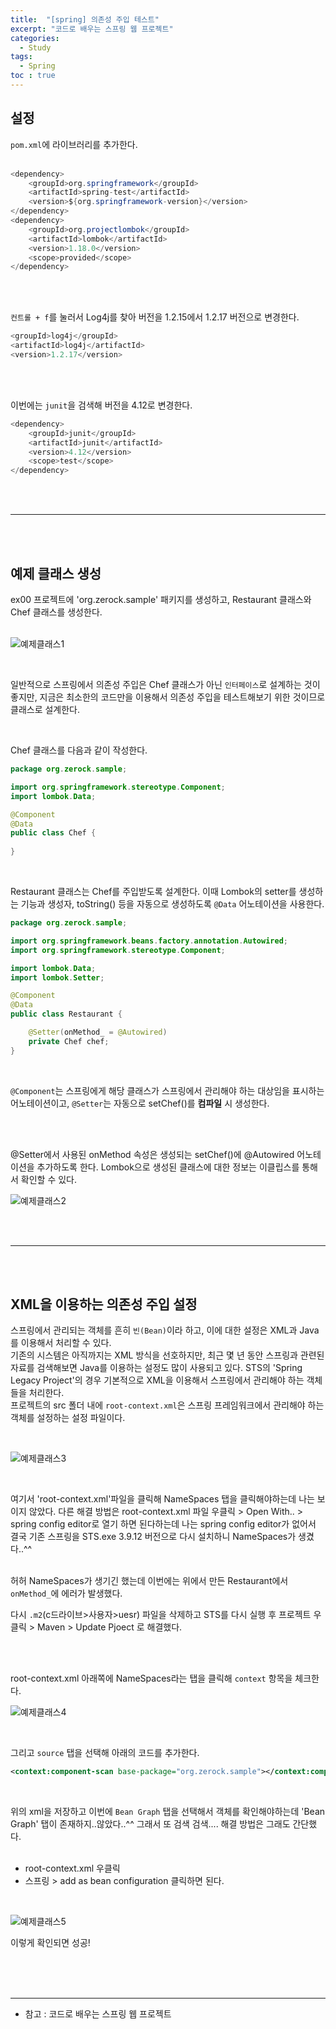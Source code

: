 ```yaml
---
title:  "[spring] 의존성 주입 테스트"
excerpt: "코드로 배우는 스프링 웹 프로젝트"
categories: 
  - Study
tags: 
  - Spring
toc : true
---
```




## 설정

`pom.xml`에 라이브러리를 추가한다. <br><br>

```java
<dependency>
    <groupId>org.springframework</groupId>
    <artifactId>spring-test</artifactId>
    <version>${org.springframework-version}</version>
</dependency>
<dependency>
    <groupId>org.projectlombok</groupId>
    <artifactId>lombok</artifactId>
    <version>1.18.0</version>
    <scope>provided</scope>
</dependency>
```

<br><br>

`컨트롤 + f`를 눌러서 Log4j를 찾아 버전을 1.2.15에서 1.2.17 버전으로 변경한다. <br>

```java
<groupId>log4j</groupId>
<artifactId>log4j</artifactId>
<version>1.2.17</version>
```

<br><br>

이번에는 `junit`을 검색해 버전을 4.12로 변경한다. <br>

```java
<dependency>
    <groupId>junit</groupId>
    <artifactId>junit</artifactId>
    <version>4.12</version>
    <scope>test</scope>
</dependency>
```

<br><br>

------------------

<br><br>

## 예제 클래스 생성

ex00 프로젝트에 'org.zerock.sample' 패키지를 생성하고, Restaurant 클래스와 Chef 클래스를 생성한다. <br><br>

![예제클래스1](https://user-images.githubusercontent.com/70805241/118974467-d214ee80-b9ad-11eb-9381-b543bab38e2c.png)

<br>

일반적으로 스프링에서 의존성 주입은 Chef 클래스가 아닌 `인터페이스`로 설계하는 것이 좋지만, 지금은 최소한의 코드만을 이용해서 의존성 주입을 테스트해보기 위한 것이므로 클래스로 설계한다.

<br>


Chef 클래스를 다음과 같이 작성한다. <br>

```java
package org.zerock.sample;

import org.springframework.stereotype.Component;
import lombok.Data;

@Component
@Data
public class Chef {
	
}
```

<br>

Restaurant 클래스는 Chef를 주입받도록 설계한다. 이때 Lombok의 setter를 생성하는 기능과 생성자, toString() 등을 자동으로 생성하도록 `@Data` 어노테이션을 사용한다. <br>

```java
package org.zerock.sample;

import org.springframework.beans.factory.annotation.Autowired;
import org.springframework.stereotype.Component;

import lombok.Data;
import lombok.Setter;

@Component
@Data
public class Restaurant {

	@Setter(onMethod_ = @Autowired)
	private Chef chef;
}
```

<br>

`@Component`는 스프링에게 해당 클래스가 스프링에서 관리해야 하는 대상임을 표시하는 어노테이션이고, `@Setter`는 자동으로 setChef()를 **컴파일** 시 생성한다.

<br><br>

@Setter에서 사용된 onMethod 속성은 생성되는 setChef()에 @Autowired 어노테이션을 추가하도록 한다. Lombok으로 생성된 클래스에 대한 정보는 이클립스를 통해서 확인할 수 있다.  <br>

![예제클래스2](https://user-images.githubusercontent.com/70805241/118975307-d8579a80-b9ae-11eb-840b-876f8f79c223.png) <br>


<br><br>

------------------

<br><br>

## XML을 이용하는 의존성 주입 설정
스프링에서 관리되는 객체를 흔히 `빈(Bean)`이라 하고, 이에 대한 설정은 XML과 Java를 이용해서 처리할 수 있다. <br>
기존의 시스템은 아직까지는 XML 방식을 선호하지만, 최근 몇 년 동안 스프링과 관련된 자료를 검색해보면 Java를 이용하는 설정도 많이 사용되고 있다. STS의 'Spring Legacy Project'의 경우 기본적으로 XML을 이용해서 스프링에서 관리해야 하는 객체들을 처리한다. <br>
프로젝트의 src 폴더 내에 `root-context.xml`은 스프링 프레임워크에서 관리해야 하는 객체를 설정하는 설정 파일이다.

<br> 

![예제클래스3](https://user-images.githubusercontent.com/70805241/118976019-82372700-b9af-11eb-8a46-de504add1cd9.png)

<br>

여기서 'root-context.xml'파일을 클릭해 NameSpaces 탭을 클릭해야하는데 나는 보이지 않았다. 다른 해결 방법은 root-context.xml 파일 우클릭 > Open With.. > spring config editor로 열기 하면 된다하는데 나는 spring config editor가 없어서 결국 기존 스프링을 STS.exe  3.9.12 버전으로 다시 설치하니 NameSpaces가 생겼다..^^ <br><br>

허허 NameSpaces가 생기긴 했는데 이번에는 위에서 만든 Restaurant에서 `onMethod_`에 에러가 발생했다. <br> 

다시 `.m2`(c드라이브>사용자>uesr) 파일을 삭제하고 STS를 다시 실행 후 프로젝트 우클릭 > Maven > Update Pjoect 로 해결했다. 

<br><br>

root-context.xml 아래쪽에 NameSpaces라는 탭을 클릭해 `context` 항목을 체크한다. 

![예제클래스4](https://user-images.githubusercontent.com/70805241/118986759-93396580-b9ba-11eb-9bf3-211e7514d5fd.png) <br>

<br>

그리고 `source` 탭을 선택해 아래의 코드를 추가한다.

```xml
<context:component-scan base-package="org.zerock.sample"></context:component-scan>
```

<br>

위의 xml을 저장하고 이번에 `Bean Graph` 탭을 선택해서 객체를 확인해야하는데 'Bean Graph' 탭이 존재하지..않았다..^^ 그래서 또 검색 검색.... 해결 방법은 그래도 간단했다. <br><br>


- root-context.xml 우클릭
- 스프링 > add as bean configuration 클릭하면 된다.


<br>

![예제클래스5](https://user-images.githubusercontent.com/70805241/118991224-80c12b00-b9be-11eb-8443-93a6084dc7f1.png)

이렇게 확인되면 성공!


<br><br><br>

---------------------

- 참고 : 코드로 배우는 스프링 웹 프로젝트